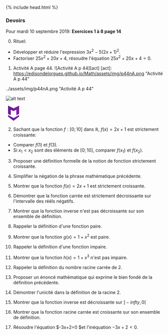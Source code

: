 {% include head.html %}

### Devoirs 
Pour mardi 10 septembre 2019: **Exercices 1 à 8 page 14**

0. Rituel: 
* Développer et réduire l'expression $3x^2-5(2x+1)^2$.
* Factoriser $25x^2+20x+4$, résoudre l'équation $25x^2+20x+4=0$.

1. Activité A page 44. 
![Activité A p 44][act]
[act]: https://edisondelorgues.github.io/Math/assets/img/p44nA.png "Activité A p 44"

../assets/img/p44nA.png "Activité A p 44"

![alt text][logo2]

[logo2]: https://edisondelorgues.github.io/Math/assets/img/p44nA.png "Logo Title Text 2"

![alt text][logo]

[logo]: https://github.com/adam-p/markdown-here/raw/master/src/common/images/icon48.png "Logo Title Text 2"

2. Sachant que la fonction $f:[0;10]$ dans $\mathbb{R}$, $f(x)=2x+1$ est strictement croissante:
  - Comparer $f(1)$ et $f(3)$.
  - Si $x_1 < x_2$ sont des éléments de $[0;10]$, comparer $f(x_1)$ et $f(x_2)$.

3. Proposer une définition formelle de la notion de fonction strictement croissante.

4. Simplifier la négation de la phrase mathématique précédente.

5. Montrer que la fonction $f(x)=2x+1$ est strictement croissante.

6. Démontrer que la fonction carrée est strictement décroissante sur l'intervalle des rééls négatifs.

7. Montrer que la fonction inverse n'est pas décroissante sur son ensemble de définition.

8. Rappeler la définition d'une fonction paire.

9. Montrer que la fonction $g(x) = 1+x^2$ est paire.

10. Rappeler la définition d'une fonction impaire.

11. Montrer que la fonction $h(x)=1+x^3$ n'est pas impaire.

12. Rappeler la définition du nombre racine carrée de 2.

13. Proposer un énoncé mathématique qui exprime le bien fondé de la définition précédente.

14. Démontrer l'unicité dans la définition de la racine 2.

15. Montrer que la fonction inverse est décroissante sur $]-infty, 0[$

16. Montrer que la fonction racine carrée est croissante sur son ensemble de définition.

17. Résoudre l'équation $-3x+2=0 $et l'inéquation $-3x+2 < 0$.
